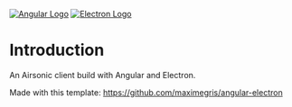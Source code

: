 [![Angular Logo](https://www.vectorlogo.zone/logos/angular/angular-icon.svg)](https://angular.io/) [![Electron Logo](https://www.vectorlogo.zone/logos/electronjs/electronjs-icon.svg)](https://electronjs.org/)

# Introduction

An Airsonic client build with Angular and Electron.



Made with this template: https://github.com/maximegris/angular-electron
